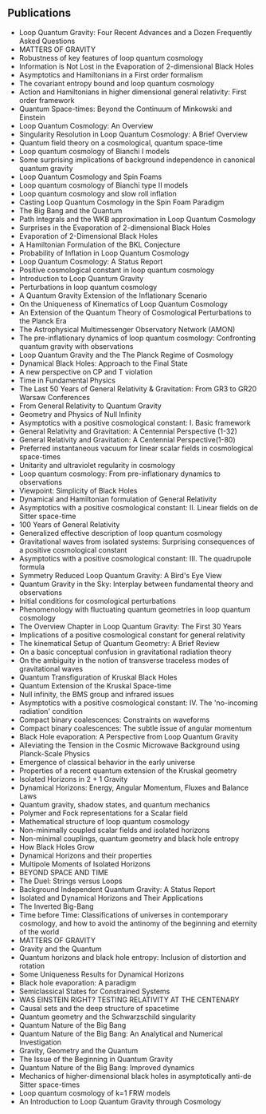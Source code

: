 <h2> Publications</h2>

<ul>

                             

 <li><a target="_blank" href="https://github.com/manjunath5496/Abhay-Ashtekar-Publications/blob/master/aba(1).pdf" style="text-decoration:none;">Loop Quantum Gravity:
Four Recent Advances and a Dozen Frequently Asked Questions</a></li>

 <li><a target="_blank" href="https://github.com/manjunath5496/Abhay-Ashtekar-Publications/blob/master/aba(2).pdf" style="text-decoration:none;">MATTERS OF GRAVITY</a></li>

<li><a target="_blank" href="https://github.com/manjunath5496/Abhay-Ashtekar-Publications/blob/master/aba(3).pdf" style="text-decoration:none;">Robustness of key features of loop quantum cosmology</a></li>
 <li><a target="_blank" href="https://github.com/manjunath5496/Abhay-Ashtekar-Publications/blob/master/aba(4).pdf" style="text-decoration:none;">Information is Not Lost in the Evaporation of 2-dimensional Black Holes</a></li>                              
<li><a target="_blank" href="https://github.com/manjunath5496/Abhay-Ashtekar-Publications/blob/master/aba(5).pdf" style="text-decoration:none;">Asymptotics and Hamiltonians in a First order formalism</a></li>
<li><a target="_blank" href="https://github.com/manjunath5496/Abhay-Ashtekar-Publications/blob/master/aba(6).pdf" style="text-decoration:none;">The covariant entropy bound and loop quantum cosmology</a></li>
 <li><a target="_blank" href="https://github.com/manjunath5496/Abhay-Ashtekar-Publications/blob/master/aba(7).pdf" style="text-decoration:none;">Action and Hamiltonians in higher dimensional general relativity: First order framework</a></li>

 <li><a target="_blank" href="https://github.com/manjunath5496/Abhay-Ashtekar-Publications/blob/master/aba(8).pdf" style="text-decoration:none;"> Quantum Space-times:
Beyond the Continuum of Minkowski and Einstein </a></li>
   <li><a target="_blank" href="https://github.com/manjunath5496/Abhay-Ashtekar-Publications/blob/master/aba(9).pdf" style="text-decoration:none;">Loop Quantum Cosmology: An Overview</a></li>
  
   
 <li><a target="_blank" href="https://github.com/manjunath5496/Abhay-Ashtekar-Publications/blob/master/aba(10).pdf" style="text-decoration:none;">Singularity Resolution in Loop Quantum Cosmology: A Brief Overview</a></li>                              
<li><a target="_blank" href="https://github.com/manjunath5496/Abhay-Ashtekar-Publications/blob/master/aba(11).pdf" style="text-decoration:none;">Quantum field theory on a cosmological, quantum space-time</a></li>
<li><a target="_blank" href="https://github.com/manjunath5496/Abhay-Ashtekar-Publications/blob/master/aba(12).pdf" style="text-decoration:none;">Loop quantum cosmology of Bianchi I models</a></li>
<li><a target="_blank" href="https://github.com/manjunath5496/Abhay-Ashtekar-Publications/blob/master/aba(13).pdf" style="text-decoration:none;">Some surprising implications of background independence in canonical quantum gravity</a></li>

<li><a target="_blank" href="https://github.com/manjunath5496/Abhay-Ashtekar-Publications/blob/master/aba(14).pdf" style="text-decoration:none;">Loop Quantum Cosmology and Spin Foams</a></li>
                              
<li><a target="_blank" href="https://github.com/manjunath5496/Abhay-Ashtekar-Publications/blob/master/aba(15).pdf" style="text-decoration:none;">Loop quantum cosmology of Bianchi type II models</a></li>

<li><a target="_blank" href="https://github.com/manjunath5496/Abhay-Ashtekar-Publications/blob/master/aba(16).pdf" style="text-decoration:none;">Loop quantum cosmology and slow roll inflation</a></li>

  <li><a target="_blank" href="https://github.com/manjunath5496/Abhay-Ashtekar-Publications/blob/master/aba(17).pdf" style="text-decoration:none;">Casting Loop Quantum Cosmology in the Spin Foam Paradigm</a></li>   
  
<li><a target="_blank" href="https://github.com/manjunath5496/Abhay-Ashtekar-Publications/blob/master/aba(18).pdf" style="text-decoration:none;">The Big Bang and the Quantum</a></li> 

  
<li><a target="_blank" href="https://github.com/manjunath5496/Abhay-Ashtekar-Publications/blob/master/aba(19).pdf" style="text-decoration:none;">Path Integrals and the WKB approximation in Loop Quantum Cosmology</a></li> 

<li><a target="_blank" href="https://github.com/manjunath5496/Abhay-Ashtekar-Publications/blob/master/aba(20).pdf" style="text-decoration:none;">Surprises in the Evaporation of 2-dimensional Black Holes</a></li>

<li><a target="_blank" href="https://github.com/manjunath5496/Abhay-Ashtekar-Publications/blob/master/aba(21).pdf" style="text-decoration:none;">Evaporation of 2-Dimensional Black Holes</a></li>
<li><a target="_blank" href="https://github.com/manjunath5496/Abhay-Ashtekar-Publications/blob/master/aba(22).pdf" style="text-decoration:none;">A Hamiltonian Formulation of the BKL Conjecture</a></li> 
 <li><a target="_blank" href="https://github.com/manjunath5496/Abhay-Ashtekar-Publications/blob/master/aba(23).pdf" style="text-decoration:none;">Probability of Inflation in Loop Quantum Cosmology</a></li> 
 

   <li><a target="_blank" href="https://github.com/manjunath5496/Abhay-Ashtekar-Publications/blob/master/aba(24).pdf" style="text-decoration:none;">Loop Quantum Cosmology: A Status Report</a></li>
 
   <li><a target="_blank" href="https://github.com/manjunath5496/Abhay-Ashtekar-Publications/blob/master/aba(25).pdf" style="text-decoration:none;">Positive cosmological constant in loop quantum cosmology</a></li>                              
 <li><a target="_blank" href="https://github.com/manjunath5496/Abhay-Ashtekar-Publications/blob/master/aba(26).pdf" style="text-decoration:none;">Introduction to Loop Quantum Gravity</a></li>
 <li><a target="_blank" href="https://github.com/manjunath5496/Abhay-Ashtekar-Publications/blob/master/aba(27).pdf" style="text-decoration:none;">Perturbations in loop quantum cosmology</a></li>
   
 
   <li><a target="_blank" href="https://github.com/manjunath5496/Abhay-Ashtekar-Publications/blob/master/aba(28).pdf" style="text-decoration:none;">A Quantum Gravity Extension of the Inflationary Scenario</a></li>
 
   <li><a target="_blank" href="https://github.com/manjunath5496/Abhay-Ashtekar-Publications/blob/master/aba(29).pdf" style="text-decoration:none;">On the Uniqueness of Kinematics of Loop Quantum Cosmology</a></li>                              

  <li><a target="_blank" href="https://github.com/manjunath5496/Abhay-Ashtekar-Publications/blob/master/aba(30).pdf" style="text-decoration:none;">An Extension of the Quantum Theory of Cosmological Perturbations to the Planck Era</a></li>
 
   <li><a target="_blank" href="https://github.com/manjunath5496/Abhay-Ashtekar-Publications/blob/master/aba(31).pdf" style="text-decoration:none;">The Astrophysical Multimessenger Observatory Network (AMON)</a></li> 
    <li><a target="_blank" href="https://github.com/manjunath5496/Abhay-Ashtekar-Publications/blob/master/aba(32).pdf" style="text-decoration:none;">The pre-inflationary dynamics of loop quantum cosmology: Confronting quantum gravity with observations</a></li> 

   <li><a target="_blank" href="https://github.com/manjunath5496/Abhay-Ashtekar-Publications/blob/master/aba(33).pdf" style="text-decoration:none;">Loop Quantum Gravity and the The Planck Regime of Cosmology</a></li>                              

  <li><a target="_blank" href="https://github.com/manjunath5496/Abhay-Ashtekar-Publications/blob/master/aba(34).pdf" style="text-decoration:none;">Dynamical Black Holes: Approach to the Final State</a></li> 
 
  <li><a target="_blank" href="https://github.com/manjunath5496/Abhay-Ashtekar-Publications/blob/master/aba(35).pdf" style="text-decoration:none;">A new perspective on CP and T violation</a></li> 

  <li><a target="_blank" href="https://github.com/manjunath5496/Abhay-Ashtekar-Publications/blob/master/aba(36).pdf" style="text-decoration:none;">Time in Fundamental Physics</a></li> 
 
<li><a target="_blank" href="https://github.com/manjunath5496/Abhay-Ashtekar-Publications/blob/master/aba(37).pdf" style="text-decoration:none;">The Last 50 Years of General Relativity & Gravitation: From GR3 to GR20 Warsaw Conferences</a></li>
 <li><a target="_blank" href="https://github.com/manjunath5496/Abhay-Ashtekar-Publications/blob/master/aba(38).pdf" style="text-decoration:none;">From General Relativity to Quantum Gravity</a></li>
<li><a target="_blank" href="https://github.com/manjunath5496/Abhay-Ashtekar-Publications/blob/master/aba(39).pdf" style="text-decoration:none;">Geometry and Physics of Null Infinity</a></li>
 <li><a target="_blank" href="https://github.com/manjunath5496/Abhay-Ashtekar-Publications/blob/master/aba(40).pdf" style="text-decoration:none;">Asymptotics with a positive cosmological constant: I. Basic framework</a></li>                              
<li><a target="_blank" href="https://github.com/manjunath5496/Abhay-Ashtekar-Publications/blob/master/aba(41).pdf" style="text-decoration:none;">General Relativity and Gravitation: A Centennial Perspective (1-32)</a></li>
<li><a target="_blank" href="https://github.com/manjunath5496/Abhay-Ashtekar-Publications/blob/master/aba(42).pdf" style="text-decoration:none;">General Relativity and Gravitation: A Centennial Perspective(1-80)</a></li>
 
  <li><a target="_blank" href="https://github.com/manjunath5496/Abhay-Ashtekar-Publications/blob/master/aba(43).pdf" style="text-decoration:none;">Preferred instantaneous vacuum for linear scalar fields in cosmological space-times</a></li>
 <li><a target="_blank" href="https://github.com/manjunath5496/Abhay-Ashtekar-Publications/blob/master/aba(44).pdf" style="text-decoration:none;">Unitarity and ultraviolet regularity in cosmology</a></li>
   <li><a target="_blank" href="https://github.com/manjunath5496/Abhay-Ashtekar-Publications/blob/master/aba(45).pdf" style="text-decoration:none;">Loop quantum cosmology:
From pre-inflationary dynamics to observations</a></li>  
   
<li><a target="_blank" href="https://github.com/manjunath5496/Abhay-Ashtekar-Publications/blob/master/aba(46).pdf" style="text-decoration:none;">Viewpoint: Simplicity of Black Holes</a></li> 
                             
<li><a target="_blank" href="https://github.com/manjunath5496/Abhay-Ashtekar-Publications/blob/master/aba(47).pdf" style="text-decoration:none;">Dynamical and Hamiltonian formulation of General Relativity</a></li>
<li><a target="_blank" href="https://github.com/manjunath5496/Abhay-Ashtekar-Publications/blob/master/aba(48).pdf" style="text-decoration:none;">Asymptotics with a positive cosmological constant: II. Linear fields on de Sitter space-time</a></li>

<li><a target="_blank" href="https://github.com/manjunath5496/Abhay-Ashtekar-Publications/blob/master/aba(49).pdf" style="text-decoration:none;">100 Years of General Relativity </a></li>
                              
<li><a target="_blank" href="https://github.com/manjunath5496/Abhay-Ashtekar-Publications/blob/master/aba(50).pdf" style="text-decoration:none;">Generalized effective description of loop quantum cosmology</a></li>
<li><a target="_blank" href="https://github.com/manjunath5496/Abhay-Ashtekar-Publications/blob/master/aba(51).pdf" style="text-decoration:none;">Gravitational waves from isolated systems: Surprising consequences of a positive cosmological constant</a></li>
<li><a target="_blank" href="https://github.com/manjunath5496/Abhay-Ashtekar-Publications/blob/master/aba(52).pdf" style="text-decoration:none;">Asymptotics with a positive cosmological constant: III. The quadrupole formula</a></li>

<li><a target="_blank" href="https://github.com/manjunath5496/Abhay-Ashtekar-Publications/blob/master/aba(53).pdf" style="text-decoration:none;">Symmetry Reduced Loop Quantum Gravity: A Bird's Eye View</a></li>
 
<li><a target="_blank" href="https://github.com/manjunath5496/Abhay-Ashtekar-Publications/blob/master/aba(54).pdf" style="text-decoration:none;">Quantum Gravity in the Sky:
Interplay between fundamental theory and observations </a></li>

<li><a target="_blank" href="https://github.com/manjunath5496/Abhay-Ashtekar-Publications/blob/master/aba(55).pdf" style="text-decoration:none;">Initial conditions for cosmological perturbations</a></li>
 
  <li><a target="_blank" href="https://github.com/manjunath5496/Abhay-Ashtekar-Publications/blob/master/aba(56).pdf" style="text-decoration:none;">Phenomenology with 
fluctuating quantum geometries in loop quantum cosmology </a></li>                              

  <li><a target="_blank" href="https://github.com/manjunath5496/Abhay-Ashtekar-Publications/blob/master/aba(57).pdf" style="text-decoration:none;">The Overview Chapter in
Loop Quantum Gravity: The First 30 Years</a></li>
 
   <li><a target="_blank" href="https://github.com/manjunath5496/Abhay-Ashtekar-Publications/blob/master/aba(58).pdf" style="text-decoration:none;">Implications of a positive cosmological constant for general relativity</a></li>
    <li><a target="_blank" href="https://github.com/manjunath5496/Abhay-Ashtekar-Publications/blob/master/aba(59).pdf" style="text-decoration:none;">The kinematical Setup of Quantum Geometry: A Brief Review</a></li>
 
  <li><a target="_blank" href="https://github.com/manjunath5496/Abhay-Ashtekar-Publications/blob/master/aba(60).pdf" style="text-decoration:none;">On a basic conceptual confusion in gravitational radiation theory </a></li>
 
   <li><a target="_blank" href="https://github.com/manjunath5496/Abhay-Ashtekar-Publications/blob/master/aba(61).pdf" style="text-decoration:none;">On the ambiguity in the notion of transverse traceless modes of gravitational waves</a></li>
 
   <li><a target="_blank" href="https://github.com/manjunath5496/Abhay-Ashtekar-Publications/blob/master/aba(62).pdf" style="text-decoration:none;">Quantum Transfiguration of Kruskal Black Holes</a></li>
 
   <li><a target="_blank" href="https://github.com/manjunath5496/Abhay-Ashtekar-Publications/blob/master/aba(63).pdf" style="text-decoration:none;">Quantum Extension of the Kruskal Space-time</a></li>                              

  <li><a target="_blank" href="https://github.com/manjunath5496/Abhay-Ashtekar-Publications/blob/master/aba(64).pdf" style="text-decoration:none;">Null infinity, the BMS group and infrared issues</a></li>
 
   <li><a target="_blank" href="https://github.com/manjunath5496/Abhay-Ashtekar-Publications/blob/master/aba(65).pdf" style="text-decoration:none;">Asymptotics with a positive cosmological constant: IV. The 'no-incoming radiation' condition </a></li> 

   <li><a target="_blank" href="https://github.com/manjunath5496/Abhay-Ashtekar-Publications/blob/master/aba(66).pdf" style="text-decoration:none;">Compact binary coalescences: Constraints on waveforms</a></li> 
 
   <li><a target="_blank" href="https://github.com/manjunath5496/Abhay-Ashtekar-Publications/blob/master/aba(67).pdf" style="text-decoration:none;">Compact binary coalescences:
The subtle issue of angular momentum</a></li>                              

  <li><a target="_blank" href="https://github.com/manjunath5496/Abhay-Ashtekar-Publications/blob/master/aba(68).pdf" style="text-decoration:none;">Black Hole evaporation:
A Perspective from Loop Quantum Gravity</a></li> 
 
  
   <li><a target="_blank" href="https://github.com/manjunath5496/Abhay-Ashtekar-Publications/blob/master/aba(69).pdf" style="text-decoration:none;">Alleviating the Tension in the Cosmic Microwave Background using Planck-Scale Physics</a></li>                              

  <li><a target="_blank" href="https://github.com/manjunath5496/Abhay-Ashtekar-Publications/blob/master/aba(70).pdf" style="text-decoration:none;">Emergence of classical behavior in the early universe</a></li> 
  
 
 <li><a target="_blank" href="https://github.com/manjunath5496/Abhay-Ashtekar-Publications/blob/master/aba(71).pdf" style="text-decoration:none;">Properties of a recent quantum extension of the Kruskal geometry</a></li>
 
 <li><a target="_blank" href="https://github.com/manjunath5496/Abhay-Ashtekar-Publications/blob/master/aba(72).pdf" style="text-decoration:none;">Isolated Horizons in 2 + 1 Gravity</a></li> 
 
 
 <li><a target="_blank" href="https://github.com/manjunath5496/Abhay-Ashtekar-Publications/blob/master/aba(73).pdf" style="text-decoration:none;">Dynamical Horizons: Energy, Angular Momentum, Fluxes and Balance Laws</a></li>
  <li><a target="_blank" href="https://github.com/manjunath5496/Abhay-Ashtekar-Publications/blob/master/aba(74).pdf" style="text-decoration:none;">Quantum gravity, shadow states, and quantum mechanics</a></li>
    <li><a target="_blank" href="https://github.com/manjunath5496/Abhay-Ashtekar-Publications/blob/master/aba(75).pdf" style="text-decoration:none;">Polymer and Fock representations for a Scalar field</a></li>                        
<li><a target="_blank" href="https://github.com/manjunath5496/Abhay-Ashtekar-Publications/blob/master/aba(76).pdf" style="text-decoration:none;">Mathematical structure of
loop quantum cosmology</a></li>


   <li><a target="_blank" href="https://github.com/manjunath5496/Abhay-Ashtekar-Publications/blob/master/aba(77).pdf" style="text-decoration:none;">Non-minimally coupled scalar fields and isolated horizons</a></li>
 
   <li><a target="_blank" href="https://github.com/manjunath5496/Abhay-Ashtekar-Publications/blob/master/aba(78).pdf" style="text-decoration:none;">Non-minimal couplings, quantum geometry and black hole entropy</a></li>
 
   <li><a target="_blank" href="https://github.com/manjunath5496/Abhay-Ashtekar-Publications/blob/master/aba(79).pdf" style="text-decoration:none;">How Black Holes Grow</a></li>                              

  <li><a target="_blank" href="https://github.com/manjunath5496/Abhay-Ashtekar-Publications/blob/master/aba(80).pdf" style="text-decoration:none;">Dynamical Horizons and their properties</a></li>
 
   <li><a target="_blank" href="https://github.com/manjunath5496/Abhay-Ashtekar-Publications/blob/master/aba(81).pdf" style="text-decoration:none;">Multipole Moments of Isolated Horizons </a></li> 

   <li><a target="_blank" href="https://github.com/manjunath5496/Abhay-Ashtekar-Publications/blob/master/aba(82).pdf" style="text-decoration:none;">BEYOND SPACE AND TIME</a></li> 
 
   <li><a target="_blank" href="https://github.com/manjunath5496/Abhay-Ashtekar-Publications/blob/master/aba(83).pdf" style="text-decoration:none;">The Duel: Strings versus Loops</a></li>                              

  <li><a target="_blank" href="https://github.com/manjunath5496/Abhay-Ashtekar-Publications/blob/master/aba(84).pdf" style="text-decoration:none;">Background Independent Quantum Gravity: A Status Report</a></li> 
 
  
   <li><a target="_blank" href="https://github.com/manjunath5496/Abhay-Ashtekar-Publications/blob/master/aba(85).pdf" style="text-decoration:none;">Isolated and Dynamical Horizons and Their Applications</a></li>                              

  <li><a target="_blank" href="https://github.com/manjunath5496/Abhay-Ashtekar-Publications/blob/master/aba(86).pdf" style="text-decoration:none;">The Inverted Big-Bang</a></li> 
  
 
 <li><a target="_blank" href="https://github.com/manjunath5496/Abhay-Ashtekar-Publications/blob/master/aba(87).pdf" style="text-decoration:none;">Time before Time: Classifications of universes in contemporary cosmology, and how to avoid the antinomy of the beginning and eternity of the world</a></li>
 
 <li><a target="_blank" href="https://github.com/manjunath5496/Abhay-Ashtekar-Publications/blob/master/aba(88).pdf" style="text-decoration:none;">MATTERS OF GRAVITY</a></li> 
 
 
 <li><a target="_blank" href="https://github.com/manjunath5496/Abhay-Ashtekar-Publications/blob/master/aba(89).pdf" style="text-decoration:none;">Gravity and the Quantum</a></li>
  <li><a target="_blank" href="https://github.com/manjunath5496/Abhay-Ashtekar-Publications/blob/master/aba(90).pdf" style="text-decoration:none;">Quantum horizons and black hole entropy: Inclusion of distortion and rotation</a></li>
    <li><a target="_blank" href="https://github.com/manjunath5496/Abhay-Ashtekar-Publications/blob/master/aba(91).pdf" style="text-decoration:none;">Some Uniqueness Results for Dynamical Horizons</a></li>                        
<li><a target="_blank" href="https://github.com/manjunath5496/Abhay-Ashtekar-Publications/blob/master/aba(92).pdf" style="text-decoration:none;">Black hole evaporation: A paradigm</a></li>


<li><a target="_blank" href="https://github.com/manjunath5496/Abhay-Ashtekar-Publications/blob/master/aba(93).pdf" style="text-decoration:none;">Semiclassical States for Constrained Systems</a></li>
 
 <li><a target="_blank" href="https://github.com/manjunath5496/Abhay-Ashtekar-Publications/blob/master/aba(94).pdf" style="text-decoration:none;">WAS EINSTEIN RIGHT? TESTING RELATIVITY AT THE CENTENARY</a></li> 
 
 
 <li><a target="_blank" href="https://github.com/manjunath5496/Abhay-Ashtekar-Publications/blob/master/aba(95).pdf" style="text-decoration:none;">Causal sets and the deep structure of spacetime</a></li>
  <li><a target="_blank" href="https://github.com/manjunath5496/Abhay-Ashtekar-Publications/blob/master/aba(96).pdf" style="text-decoration:none;">Quantum geometry and the Schwarzschild singularity</a></li>
    <li><a target="_blank" href="https://github.com/manjunath5496/Abhay-Ashtekar-Publications/blob/master/aba(97).pdf" style="text-decoration:none;">Quantum Nature of the Big Bang</a></li>                        
<li><a target="_blank" href="https://github.com/manjunath5496/Abhay-Ashtekar-Publications/blob/master/aba(98).pdf" style="text-decoration:none;">Quantum Nature of the Big Bang:
An Analytical and Numerical Investigation</a></li>


 <li><a target="_blank" href="https://github.com/manjunath5496/Abhay-Ashtekar-Publications/blob/master/aba(99).pdf" style="text-decoration:none;">Gravity, Geometry and the Quantum</a></li>
  <li><a target="_blank" href="https://github.com/manjunath5496/Abhay-Ashtekar-Publications/blob/master/aba(100).pdf" style="text-decoration:none;">The Issue of the Beginning in Quantum Gravity</a></li>
    <li><a target="_blank" href="https://github.com/manjunath5496/Abhay-Ashtekar-Publications/blob/master/aba(101).pdf" style="text-decoration:none;">Quantum Nature of the Big Bang: Improved dynamics</a></li>                        
<li><a target="_blank" href="https://github.com/manjunath5496/Abhay-Ashtekar-Publications/blob/master/aba(102).pdf" style="text-decoration:none;">Mechanics of higher-dimensional black holes in asymptotically anti-de Sitter space-times</a></li>

<li><a target="_blank" href="https://github.com/manjunath5496/Abhay-Ashtekar-Publications/blob/master/aba(103).pdf" style="text-decoration:none;">Loop quantum cosmology of k=1 FRW models</a></li>                        
<li><a target="_blank" href="https://github.com/manjunath5496/Abhay-Ashtekar-Publications/blob/master/aba(104).pdf" style="text-decoration:none;">An Introduction to Loop Quantum Gravity through Cosmology</a></li>






</ul>
